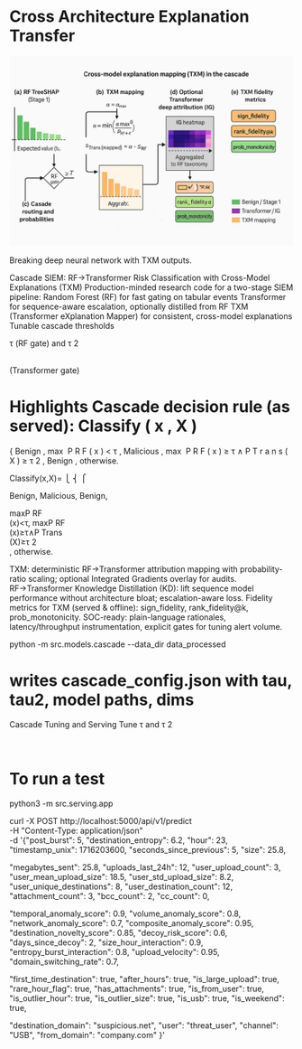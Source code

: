 
# Cross Architecture Explanation Transfer

![Cross Architecture Explanation Transfer](https://github.com/NnamdiNgwu/explainable/blob/main/image/TXM.jpg)


Breaking deep neural network with TXM outputs.


       
  
Cascade SIEM: RF→Transformer Risk Classification with Cross-Model Explanations (TXM)
Production-minded research code for a two-stage SIEM pipeline:
Random Forest (RF) for fast gating on tabular events
Transformer for sequence-aware escalation, optionally distilled from RF
TXM (Transformer eXplanation Mapper) for consistent, cross-model explanations
Tunable cascade thresholds 

τ (RF gate) and 
τ
2

​	
  (Transformer gate)


Highlights
Cascade decision rule (as served):
Classify
(
x
,
X
)
=
{
Benign
,
max
⁡
P
R
F
(
x
)
<
τ
,
Malicious
,
max
⁡
P
R
F
(
x
)
≥
τ
∧
P
T
r
a
n
s
(
X
)
≥
τ
2
,
Benign
,
otherwise.
 
Classify(x,X)= 
⎩
⎨
⎧
​	
  
Benign,
Malicious,
Benign,
​	
  
maxP 
RF
​	
 (x)<τ,
maxP 
RF
​	
 (x)≥τ∧P 
Trans
​	
 (X)≥τ 
2
​	
 ,
otherwise.
​	
 
TXM: deterministic RF→Transformer attribution mapping with probability-ratio scaling; optional Integrated Gradients overlay for audits.
RF→Transformer Knowledge Distillation (KD): lift sequence model performance without architecture bloat; escalation-aware loss.
Fidelity metrics for TXM (served & offline): sign_fidelity, rank_fidelity@k, prob_monotonicity.
SOC-ready: plain-language rationales, latency/throughput instrumentation, explicit gates for tuning alert volume.
	
 
python -m src.models.cascade --data_dir data_processed
# writes cascade_config.json with tau, tau2, model paths, dims

Cascade Tuning and Serving
Tune 
τ
and 
τ
2

​	

# To run a test
python3 -m src.serving.app

 curl -X POST http://localhost:5000/api/v1/predict \
  -H "Content-Type: application/json" \
  -d '{"post_burst": 5,
  "destination_entropy": 6.2,
  "hour": 23,
  "timestamp_unix": 1716203600,
  "seconds_since_previous": 5,
  "size": 25.8,

  "megabytes_sent": 25.8,
  "uploads_last_24h": 12,
  "user_upload_count": 3,
  "user_mean_upload_size": 18.5,
  "user_std_upload_size": 8.2,
  "user_unique_destinations": 8,
  "user_destination_count": 12,
  "attachment_count": 3,
  "bcc_count": 2,
  "cc_count": 0,

  "temporal_anomaly_score": 0.9,
  "volume_anomaly_score": 0.8,
  "network_anomaly_score": 0.7,
  "composite_anomaly_score": 0.95,
  "destination_novelty_score": 0.85,
  "decoy_risk_score": 0.6,
  "days_since_decoy": 2,
  "size_hour_interaction": 0.9,
  "entropy_burst_interaction": 0.8,
  "upload_velocity": 0.95,
  "domain_switching_rate": 0.7,

  "first_time_destination": true,
  "after_hours": true,
  "is_large_upload": true,
  "rare_hour_flag": true,
  "has_attachments": true,
  "is_from_user": true,
  "is_outlier_hour": true,
  "is_outlier_size": true,
  "is_usb": true,
  "is_weekend": true,

  "destination_domain": "suspicious.net",
  "user": "threat_user",
  "channel": "USB",
  "from_domain": "company.com"
}'
